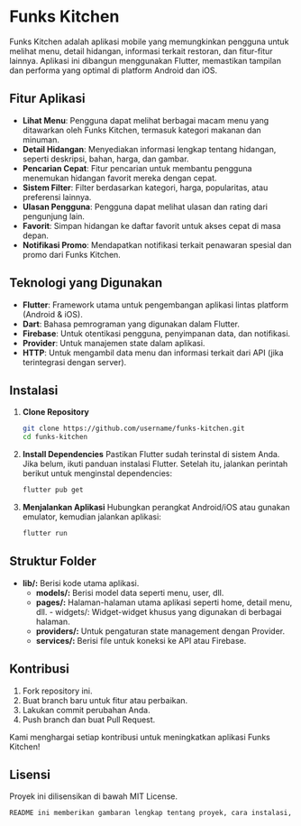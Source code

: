 # Funks Kitchen

Funks Kitchen adalah aplikasi mobile yang memungkinkan pengguna untuk melihat menu, detail hidangan, informasi terkait restoran, dan fitur-fitur lainnya. Aplikasi ini dibangun menggunakan Flutter, memastikan tampilan dan performa yang optimal di platform Android dan iOS.

## Fitur Aplikasi

- **Lihat Menu**: Pengguna dapat melihat berbagai macam menu yang ditawarkan oleh Funks Kitchen, termasuk kategori makanan dan minuman.
- **Detail Hidangan**: Menyediakan informasi lengkap tentang hidangan, seperti deskripsi, bahan, harga, dan gambar.
- **Pencarian Cepat**: Fitur pencarian untuk membantu pengguna menemukan hidangan favorit mereka dengan cepat.
- **Sistem Filter**: Filter berdasarkan kategori, harga, popularitas, atau preferensi lainnya.
- **Ulasan Pengguna**: Pengguna dapat melihat ulasan dan rating dari pengunjung lain.
- **Favorit**: Simpan hidangan ke daftar favorit untuk akses cepat di masa depan.
- **Notifikasi Promo**: Mendapatkan notifikasi terkait penawaran spesial dan promo dari Funks Kitchen.

## Teknologi yang Digunakan

- **Flutter**: Framework utama untuk pengembangan aplikasi lintas platform (Android & iOS).
- **Dart**: Bahasa pemrograman yang digunakan dalam Flutter.
- **Firebase**: Untuk otentikasi pengguna, penyimpanan data, dan notifikasi.
- **Provider**: Untuk manajemen state dalam aplikasi.
- **HTTP**: Untuk mengambil data menu dan informasi terkait dari API (jika terintegrasi dengan server).

## Instalasi

1. **Clone Repository**

   ```bash
   git clone https://github.com/username/funks-kitchen.git
   cd funks-kitchen

2. **Install Dependencies**
   Pastikan Flutter sudah terinstal di sistem Anda. Jika belum, ikuti panduan instalasi Flutter.
   Setelah itu, jalankan perintah berikut untuk menginstal dependencies:

   ```bash
   flutter pub get

3. **Menjalankan Aplikasi**
   Hubungkan perangkat Android/iOS atau gunakan emulator, kemudian jalankan aplikasi:

   ```bash
   flutter run

## Struktur Folder

- **lib/:** Berisi kode utama aplikasi.
   - **models/:** Berisi model data seperti menu, user, dll.
   - **pages/:** Halaman-halaman utama aplikasi seperti home, detail menu, dll. - widgets/: Widget-widget khusus yang digunakan di berbagai halaman.
   - **providers/:** Untuk pengaturan state management dengan Provider.
   - **services/:** Berisi file untuk koneksi ke API atau Firebase.

## Kontribusi

1. Fork repository ini.
2. Buat branch baru untuk fitur atau perbaikan.
3. Lakukan commit perubahan Anda.
4. Push branch dan buat Pull Request.

Kami menghargai setiap kontribusi untuk meningkatkan aplikasi Funks Kitchen!

## Lisensi
Proyek ini dilisensikan di bawah MIT License.
   ```bash
   README ini memberikan gambaran lengkap tentang proyek, cara instalasi, serta struktur aplikasi, yang akan memudahkan pengembang lain untuk berkolaborasi dalam pengembangan aplikasi Funks Kitchen.
